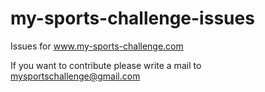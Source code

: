 # my-sports-challenge-issues
Issues for www.my-sports-challenge.com

If you want to contribute please write a mail to mysportschallenge@gmail.com
